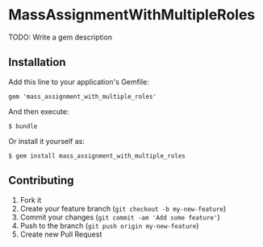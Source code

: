 # MassAssignmentWithMultipleRoles

TODO: Write a gem description

## Installation

Add this line to your application's Gemfile:

    gem 'mass_assignment_with_multiple_roles'

And then execute:

    $ bundle

Or install it yourself as:

    $ gem install mass_assignment_with_multiple_roles

## Contributing

1. Fork it
2. Create your feature branch (`git checkout -b my-new-feature`)
3. Commit your changes (`git commit -am 'Add some feature'`)
4. Push to the branch (`git push origin my-new-feature`)
5. Create new Pull Request
